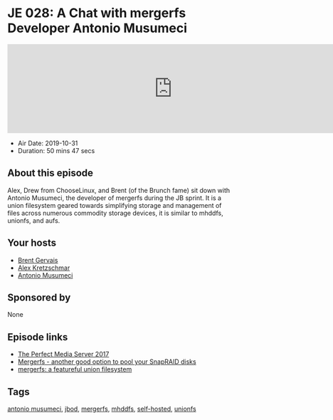 # JE 028: A Chat with mergerfs Developer Antonio Musumeci

<iframe src="https://player.fireside.fm/v2/WTrMvATU+NSbz5Jst?theme=dark" width="740" height="200" frameborder="0" scrolling="no"></iframe>

* Air Date: 2019-10-31
* Duration: 50 mins 47 secs

## About this episode

Alex, Drew from ChooseLinux, and Brent (of the Brunch fame) sit down with Antonio Musumeci, the developer of mergerfs during the JB sprint. It is a union filesystem geared towards simplifying storage and management of files across numerous commodity storage devices, it is similar to mhddfs, unionfs, and aufs.

## Your hosts
* [Brent Gervais](https://extras.show/hosts/brent)
* [Alex Kretzschmar](https://extras.show/hosts/alexktz)
* [Antonio Musumeci](https://extras.show/guests/antoniom)

## Sponsored by

None



## Episode links

  * [The Perfect Media Server 2017](https://blog.linuxserver.io/2017/06/24/the-perfect-media-server-2017/ "The Perfect Media Server 2017")
  * [Mergerfs - another good option to pool your SnapRAID disks](https://zackreed.me/mergerfs-another-good-option-to-pool-your-snapraid-disks/ "Mergerfs - another good option to pool your SnapRAID disks")
  * [mergerfs: a featureful union filesystem](https://github.com/trapexit/mergerfs "mergerfs: a featureful union filesystem")



## Tags

[antonio musumeci](https://extras.show/tags/antonio%20musumeci), [jbod](https://extras.show/tags/jbod), [mergerfs](https://extras.show/tags/mergerfs), [mhddfs](https://extras.show/tags/mhddfs), [self-hosted](https://extras.show/tags/self-hosted), [unionfs](https://extras.show/tags/unionfs)